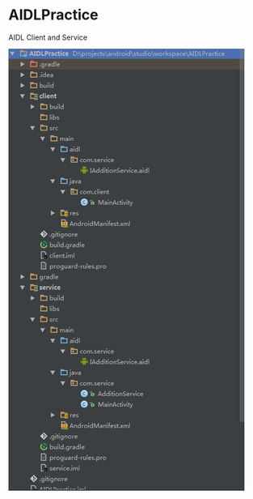 # AIDLPractice
AIDL Client and Service


![image](https://github.com/YBill/AIDLPractice/blob/master/aidl.png)
